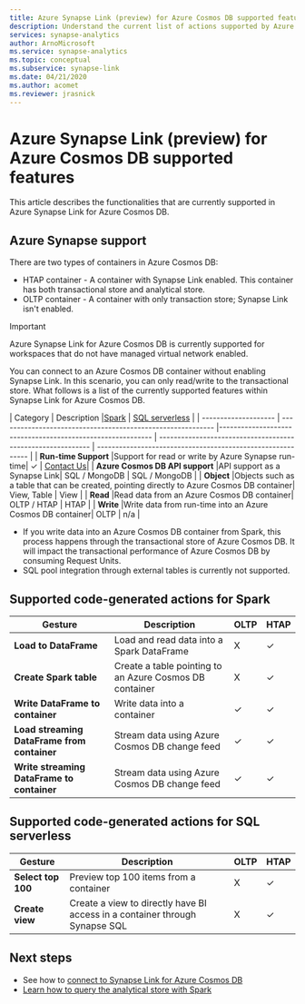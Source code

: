 ```yaml
---
title: Azure Synapse Link (preview) for Azure Cosmos DB supported features
description: Understand the current list of actions supported by Azure Synapse Link for Azure Cosmos DB
services: synapse-analytics 
author: ArnoMicrosoft
ms.service: synapse-analytics 
ms.topic: conceptual
ms.subservice: synapse-link
ms.date: 04/21/2020
ms.author: acomet
ms.reviewer: jrasnick
---
```


# Azure Synapse Link (preview) for Azure Cosmos DB supported features

This article describes the functionalities that are currently supported in Azure Synapse Link for Azure Cosmos DB.

## Azure Synapse support

There are two types of containers in Azure Cosmos DB:
* HTAP container - A container with Synapse Link enabled. This container has both transactional store and analytical store. 
* OLTP container - A container with only transaction store; Synapse Link isn't enabled. 

> [!IMPORTANT]
> Azure Synapse Link for Azure Cosmos DB is currently supported for workspaces that do not have managed virtual network enabled. 

You can connect to an Azure Cosmos DB container without enabling Synapse Link. In this scenario, you can only read/write to the transactional store. What follows is a list of the currently supported features within Synapse Link for Azure Cosmos DB. 

| Category              | Description |[Spark](https://docs.microsoft.com/azure/synapse-analytics/sql/on-demand-workspace-overview) | [SQL serverless](https://docs.microsoft.com/azure/synapse-analytics/sql/on-demand-workspace-overview) |
| -------------------- | ----------------------------------------------------------- |----------------------------------------------------------- | ----------------------------------------------------------- | ----------------------------------------------------------- |
| **Run-time Support** |Support for read or write by Azure Synapse run-time| ✓ | [Contact Us](mailto:AskSynapse@microsoft.com?subject=[Enable%20Preview%20Feature]%20SQL%20serverless%20for%20Cosmos%20DB)|
| **Azure Cosmos DB API support** |API support as a Synapse Link| SQL / MongoDB | SQL / MongoDB |
| **Object**  |Objects such as a table that can be created, pointing directly to Azure Cosmos DB container| View, Table | View |
| **Read**    |Read data from an Azure Cosmos DB container| OLTP / HTAP | HTAP  |
| **Write**   |Write data from run-time into an Azure Cosmos DB container| OLTP | n/a |

* If you write data into an Azure Cosmos DB container from Spark, this process happens through the transactional store of Azure Cosmos DB. It will impact the transactional performance of Azure Cosmos DB by consuming Request Units.
* SQL pool integration through external tables is currently not supported.

## Supported code-generated actions for Spark

| Gesture              | Description |OLTP |HTAP  |
| -------------------- | ----------------------------------------------------------- |----------------------------------------------------------- |----------------------------------------------------------- |
| **Load to DataFrame** |Load and read data into a Spark DataFrame |X| ✓ |
| **Create Spark table** |Create a table pointing to an Azure Cosmos DB container|X| ✓ |
| **Write DataFrame to container** |Write data into a container|✓| ✓ |
| **Load streaming DataFrame from container** |Stream data using Azure Cosmos DB change feed|✓| ✓ |
| **Write streaming DataFrame to container** |Stream data using Azure Cosmos DB change feed|✓| ✓ |



## Supported code-generated actions for SQL serverless

| Gesture              | Description |OLTP |HTAP |
| -------------------- | ----------------------------------------------------------- |----------------------------------------------------------- |----------------------------------------------------------- |
| **Select top 100** |Preview top 100 items from a container|X| ✓ |
| **Create view** |Create a view to directly have BI access in a container through Synapse SQL|X| ✓ |

## Next steps

* See how to [connect to Synapse Link for Azure Cosmos DB](../quickstart-connect-synapse-link-cosmos-db.md)
* [Learn how to query the analytical store with Spark](how-to-query-analytical-store-spark.md)
